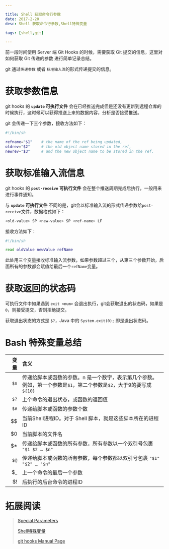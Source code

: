 ```yaml
---

title: Shell 获取命令行参数
date: 2017-2-20
desc: Shell 获取命令行参数,Shell特殊变量

tags: [shell,git]

---
```


前一段时间使用 Server 端 Git Hooks 的时候，需要获取 Git 提交的信息，这里对如何获取 Git 传递的参数 进行简单记录总结。

git 通过`传递参数` 或者 `标准输入流`的形式传递提交的信息。


<!--more-->

# 获取参数信息

git hooks 的 **`update` 可执行文件** 会在已经推送完成但是还没有更新到远程仓库的时候执行，这时候可以获得推送上来的数据内容，分析是否接受推送。

git 会传递一下三个参数，接收方法如下：

``` bash
#!/bin/sh

refname="$1"    # the name of the ref being updated,
oldrev="$2"     # the old object name stored in the ref,
newrev="$3"     # and the new object name to be stored in the ref.
```




# 获取标准输入流信息

git hooks 的 **`post-receive` 可执行文件** 会在整个推送周期完成后执行，一般用来进行事件通知。

与 **`update` 可执行文件** 不同的是，git会以标准输入流的形式传递参数给`post-receive`文件，数据格式如下：

``` bash
<old-value> SP <new-value> SP <ref-name> LF
```

接收方法如下：


``` bash
#!/bin/sh

read oldValue newValue refName
```
此处用三个变量接收标准输入流参数，如果参数超过三个，从第三个参数开始，后面所有的参数都会赋值给最后一个`refName`变量。
 
 
 
 

# 获取返回的状态码

可执行文件中如果遇到 `exit <num>` 会退出执行，git会获取退出的状态码，如果是`0`，则接受提交，否则拒绝提交。

获取退出状态的方式是 `$?`，Java 中的 `System.exit(0);` 即是退出状态码。





# Bash 特殊变量总结

|  变量  |  含义  |
|------:|:-------|
|    `$n` | 传递给脚本或函数的参数。n 是一个数字，表示第几个参数。<br> 例如，第一个参数是`$1`，第二个参数是`$2`，大于9的要写成 `${10}`|
|    `$?` | 上个命令的退出状态，或函数的返回值 |
|    `$#` | 传递给脚本或函数的参数个数|
|    $$ | 当前Shell进程ID。对于 Shell 脚本，就是这些脚本所在的进程ID|
|    $0 | 当前脚本的文件名|
|    $* | 传递给脚本或函数的所有参数，所有参数以一个双引号包裹 `"$1 $2 … $n"` |
|    `$@` | 传递给脚本或函数的所有参数，每个参数都以双引号包裹 `"$1" "$2" … "$n"`|
|    $_ | 上一个命令的最后一个参数|
|    $! | 后执行的后台命令的进程ID |
	
	

# 拓展阅读

> [Special Parameters](http://www.gnu.org/software/bash/manual/bash.html#Special-Parameters)
>
> [Shell特殊变量](http://c.biancheng.net/cpp/view/2739.html)
>
> [git hooks Manual Page](https://www.kernel.org/pub/software/scm/git/docs/githooks.html)
